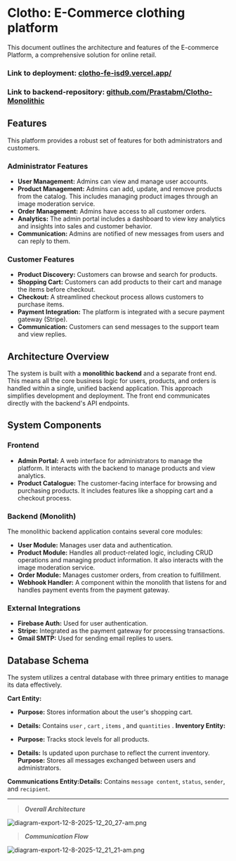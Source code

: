 # Clotho: E-Commerce clothing platform

This document outlines the architecture and features of the E-commerce Platform, a comprehensive solution for online retail.

### Link to deployment: [﻿clotho-fe-isd9.vercel.app/](https://clotho-fe-isd9.vercel.app/) 
### Link to backend-repository: [﻿github.com/Prastabm/Clotho-Monolithic](https://github.com/Prastabm/Clotho-Monolithic) 
## Features
This platform provides a robust set of features for both administrators and customers.

### Administrator Features
- **User Management:** Admins can view and manage user accounts.
- **Product Management:** Admins can add, update, and remove products from the catalog. This includes managing product images through an image moderation service.
- **Order Management:** Admins have access to all customer orders.
- **Analytics:** The admin portal includes a dashboard to view key analytics and insights into sales and customer behavior.
- **Communication:** Admins are notified of new messages from users and can reply to them.
### Customer Features
- **Product Discovery:** Customers can browse and search for products.
- **Shopping Cart:** Customers can add products to their cart and manage the items before checkout.
- **Checkout:** A streamlined checkout process allows customers to purchase items.
- **Payment Integration:** The platform is integrated with a secure payment gateway (Stripe).
- **Communication:** Customers can send messages to the support team and view replies.
## Architecture Overview
The system is built with a **monolithic backend** and a separate front end. This means all the core business logic for users, products, and orders is handled within a single, unified backend application. This approach simplifies development and deployment. The front end communicates directly with the backend's API endpoints.

## System Components
### Frontend
- **Admin Portal:** A web interface for administrators to manage the platform. It interacts with the backend to manage products and view analytics.
- **Product Catalogue:** The customer-facing interface for browsing and purchasing products. It includes features like a shopping cart and a checkout process.
### Backend (Monolith)
The monolithic backend application contains several core modules:

- **User Module:** Manages user data and authentication.
- **Product Module:** Handles all product-related logic, including CRUD operations and managing product information. It also interacts with the image moderation service.
- **Order Module:** Manages customer orders, from creation to fulfillment.
- **Webhook Handler:** A component within the monolith that listens for and handles payment events from the payment gateway.
### External Integrations
- **Firebase Auth:** Used for user authentication.
- **Stripe:** Integrated as the payment gateway for processing transactions.
- **Gmail SMTP:** Used for sending email replies to users.
## Database Schema
The system utilizes a central database with three primary entities to manage its data effectively.

**Cart Entity:**

- **Purpose:** Stores information about the user's shopping cart.
- **Details:** Contains `user` , `cart` , `items` , and `quantities` .
**Inventory Entity:**

- **Purpose:** Tracks stock levels for all products.
- **Details:** Is updated upon purchase to reflect the current inventory.
**Purpose:** Stores all messages exchanged between users and administrators.

**Communications Entity:Details:** Contains `message content`, `status`, `sender`, and `recipient`.

---

> _**Overall Architecture**_

![diagram-export-12-8-2025-12_20_27-am.png](https://eraser.imgix.net/workspaces/K3FMyYb2pAe6tyqDLPI8/7b5Aq6I5FSgyoprGLWNt8lT5n7n1/OlTe-PKqURXNXf952JQEo.png?ixlib=js-3.7.0 "diagram-export-12-8-2025-12_20_27-am.png")

> _**Communication Flow**_

![diagram-export-12-8-2025-12_21_21-am.png](https://eraser.imgix.net/workspaces/K3FMyYb2pAe6tyqDLPI8/7b5Aq6I5FSgyoprGLWNt8lT5n7n1/RzzovVXafccJSdwh8kKma.png?ixlib=js-3.7.0 "diagram-export-12-8-2025-12_21_21-am.png")



 

